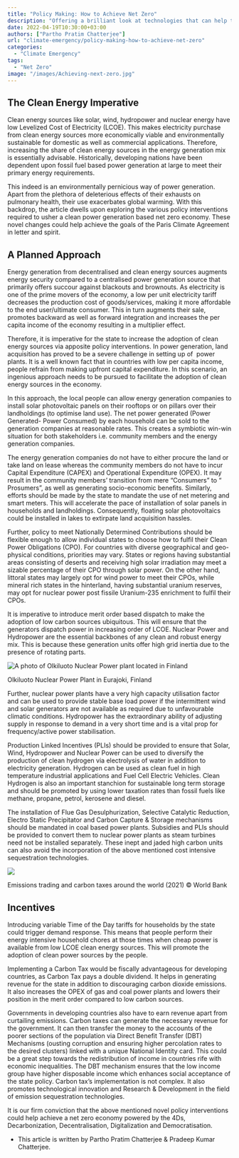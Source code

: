 ```yaml
---
title: "Policy Making: How to Achieve Net Zero"
description: "Offering a brilliant look at technologies that can help tackle climate change."
date: 2022-04-19T10:30:00+03:00
authors: ["Partho Pratim Chatterjee"]
url: "climate-emergency/policy-making-how-to-achieve-net-zero"
categories:
  - "Climate Emergency"
tags:
  - "Net Zero"
image: "/images/Achieving-next-zero.jpg"
---
```


## **The Clean Energy Imperative**

Clean energy sources like solar, wind, hydropower and nuclear energy have low Levelized Cost of Electricity (LCOE). This makes electricity purchase from clean energy sources more economically viable and environmentally sustainable for domestic as well as commercial applications. Therefore, increasing the share of clean energy sources in the energy generation mix is essentially advisable. Historically, developing nations have been dependent upon fossil fuel based power generation at large to meet their primary energy requirements.

This indeed is an environmentally pernicious way of power generation. Apart from the plethora of deleterious effects of their exhausts on pulmonary health, their use exacerbates global warming. With this backdrop, the article dwells upon exploring the various policy interventions required to usher a clean power generation based net zero economy. These novel changes could help achieve the goals of the Paris Climate Agreement in letter and spirit.

## **A Planned Approach**

Energy generation from decentralised and clean energy sources augments energy security compared to a centralised power generation source that primarily offers succour against blackouts and brownouts. As electricity is one of the prime movers of the economy, a low per unit electricity tariff decreases the production cost of goods/services, making it more affordable to the end user/ultimate consumer. This in turn augments their sale, promotes backward as well as forward integration and increases the per capita income of the economy resulting in a multiplier effect.

Therefore, it is imperative for the state to increase the adoption of clean energy sources via apposite policy interventions. In power generation, land acquisition has proved to be a severe challenge in setting up of  power plants. It is a well known fact that in countries with low per capita income, people refrain from making upfront capital expenditure. In this scenario, an ingenious approach needs to be pursued to facilitate the adoption of clean energy sources in the economy.

In this approach, the local people can allow energy generation companies to install solar photovoltaic panels on their rooftops or on pillars over their landholdings (to optimise land use). The net power generated (Power Generated- Power Consumed) by each household can be sold to the generation companies at reasonable rates. This creates a symbiotic win-win situation for both stakeholders i.e. community members and the energy generation companies.

The energy generation companies do not have to either procure the land or take land on lease whereas the community members do not have to incur Capital Expenditure (CAPEX) and Operational Expenditure (OPEX). It may result in the community members’ transition from mere “Consumers” to “ Prosumers”, as well as generating socio-economic benefits. Similarly, efforts should be made by the state to mandate the use of net metering and smart meters. This will accelerate the pace of installation of solar panels in households and landholdings. Consequently, floating solar photovoltaics could be installed in lakes to extirpate land acquisition hassles.

Further, policy to meet Nationally Determined Contributions should be flexible enough to allow individual states to choose how to fulfil their Clean Power Obligations (CPO). For countries with diverse geographical and geo-physical conditions, priorities may vary. States or regions having substantial areas consisting of deserts and receiving high solar irradiation may meet a sizable percentage of their CPO through solar power. On the other hand, littoral states may largely opt for wind power to meet their CPOs, while mineral rich states in the hinterland, having substantial uranium reserves, may opt for nuclear power post fissile Uranium-235 enrichment to fulfil their CPOs.

It is imperative to introduce merit order based dispatch to make the adoption of low carbon sources ubiquitous. This will ensure that the generators dispatch power in increasing order of LCOE. Nuclear Power and Hydropower are the essential backbones of any clean and robust energy mix. This is because these generation units offer high grid inertia due to the presence of rotating parts.

![A photo of Olkiluoto Nuclear Power plant located in Finland ](/images/Achieving-net-zero-_-Olkiluoto-Nuclear-Power-plant-Finalnd-1024x684.jpg)

Olkiluoto Nuclear Power Plant in Eurajoki, Finland


Further, nuclear power plants have a very high capacity utilisation factor and can be used to provide stable base load power if the intermittent wind and solar generators are not available as required due to unfavourable climatic conditions. Hydropower has the extraordinary ability of adjusting supply in response to demand in a very short time and is a vital prop for frequency/active power stabilisation.

Production Linked Incentives (PLIs) should be provided to ensure that Solar, Wind, Hydropower and Nuclear Power can be used to diversify the production of clean hydrogen via electrolysis of water in addition to electricity generation. Hydrogen can be used as clean fuel in high temperature industrial applications and Fuel Cell Electric Vehicles. Clean Hydrogen is also an important stanchion for sustainable long term storage and should be promoted by using lower taxation rates than fossil fuels like methane, propane, petrol, kerosene and diesel.

The installation of Flue Gas Desulphurization, Selective Catalytic Reduction, Electro Static Precipitator and Carbon Capture & Storage mechanisms should be mandated in coal based power plants. Subsidies and PLIs should be provided to convert them to nuclear power plants as steam turbines need not be installed separately. These inept and jaded high carbon units can also avoid the incorporation of the above mentioned cost intensive sequestration technologies.

![](/images/carbon_taxes_and_emissions_trading_systems_worldwide_for-the-year-2021-1024x573.jpg)

Emissions trading and carbon taxes around the world (2021) © World Bank


## **Incentives**

Introducing variable Time of the Day tariffs for households by the state could trigger demand response. This means that people perform their energy intensive household chores at those times when cheap power is available from low LCOE clean energy sources. This will promote the adoption of clean power sources by the people.

Implementing a Carbon Tax would be fiscally advantageous for developing countries, as Carbon Tax pays a double dividend. It helps in generating revenue for the state in addition to discouraging carbon dioxide emissions. It also increases the OPEX of gas and coal power plants and lowers their position in the merit order compared to low carbon sources.

Governments in developing countries also have to earn revenue apart from curtailing emissions. Carbon taxes can generate the necessary revenue for the government. It can then transfer the money to the accounts of the poorer sections of the population via Direct Benefit Transfer (DBT) Mechanisms (ousting corruption and ensuring higher percolation rates to the desired clusters) linked with a unique National Identity card. This could be a great step towards the redistribution of income in countries rife with economic inequalities. The DBT mechanism ensures that the low income group have higher disposable income which enhances social acceptance of the state policy. Carbon tax’s implementation is not complex. It also promotes technological innovation and Research & Development in the field of emission sequestration technologies.

It is our firm conviction that the above mentioned novel policy interventions could help achieve a net zero economy powered by the 4Ds, Decarbonization, Decentralisation, Digitalization and Democratisation.

- This article is written by Partho Pratim Chatterjee & Pradeep Kumar Chatterjee.
